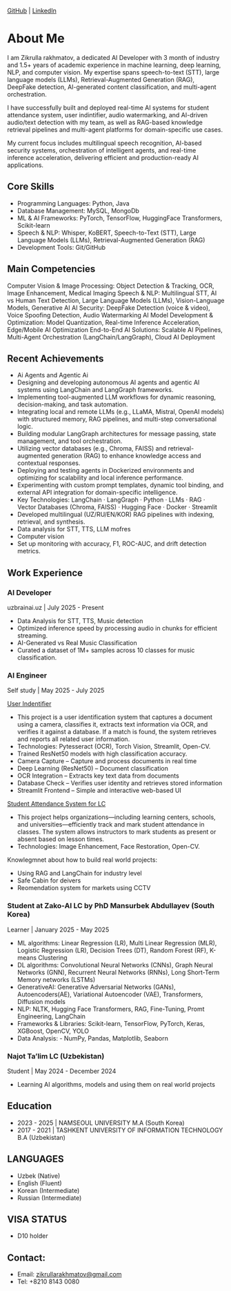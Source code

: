 
[GitHub](https://github.com/ZikrullaRaxmatov) | [LinkedIn](https://www.linkedin.com/in/zikrulla-rakhmatov-5aa470272/)

# About Me 
I am Zikrulla rakhmatov, a dedicated AI Developer with 3 month of industry and 1.5+ years of academic experience in machine learning, deep learning, NLP, and computer vision. My expertise spans speech-to-text (STT), large language models (LLMs), Retrieval-Augmented Generation (RAG), DeepFake detection, AI-generated content classification, and multi-agent orchestration.

I have successfully built and deployed real-time AI systems for student attendance system, user indintifier, audio watermarking, and AI-driven audio/text detection with my team, as well as RAG-based knowledge retrieval pipelines and multi-agent platforms for domain-specific use cases.

My current focus includes multilingual speech recognition, AI-based security systems, orchestration of intelligent agents, and real-time inference acceleration, delivering efficient and production-ready AI applications.

## Core Skills

- Programming Languages: Python, Java
- Database Management: MySQL, MongoDb
- ML & AI Frameworks: PyTorch, TensorFlow, HuggingFace Transformers, Scikit-learn
- Speech & NLP: Whisper, KoBERT, Speech-to-Text (STT), Large Language Models (LLMs), Retrieval-Augmented Generation (RAG)
- Development Tools: Git/GitHub

## Main Competencies

Computer Vision & Image Processing: Object Detection & Tracking, OCR, Image Enhancement, Medical Imaging
Speech & NLP: Multilingual STT, AI vs Human Text Detection, Large Language Models (LLMs), Vision-Language Models, Generative AI
AI Security: DeepFake Detection (voice & video), Voice Spoofing Detection, Audio Watermarking
AI Model Development & Optimization: Model Quantization, Real-time Inference Acceleration, Edge/Mobile AI Optimization
End-to-End AI Solutions: Scalable AI Pipelines, Multi-Agent Orchestration (LangChain/LangGraph), Cloud AI Deployment

## Recent Achievements

- Ai Agents and Agentic Ai
- Designing and developing autonomous AI agents and agentic AI systems using LangChain and LangGraph frameworks.
- Implementing tool-augmented LLM workflows for dynamic reasoning, decision-making, and task automation.
- Integrating local and remote LLMs (e.g., LLaMA, Mistral, OpenAI models) with structured memory, RAG pipelines, and multi-step conversational logic.
- Building modular LangGraph architectures for message passing, state management, and tool orchestration.
- Utilizing vector databases (e.g., Chroma, FAISS) and retrieval-augmented generation (RAG) to enhance knowledge access and contextual responses.
- Deploying and testing agents in Dockerized environments and optimizing for scalability and local inference performance.
- Experimenting with custom prompt templates, dynamic tool binding, and external API integration for domain-specific intelligence.
- Key Technologies: LangChain · LangGraph · Python · LLMs · RAG · Vector Databases (Chroma, FAISS) · Hugging Face · Docker · Streamlit
- Developed multilingual (UZ/RU/EN/KOR) RAG pipelines with indexing, retrieval, and synthesis.
- Data analysis for STT, TTS, LLM mofres
- Computer vision 
- Set up monitoring with accuracy, F1, ROC-AUC, and drift detection metrics.

## Work Experience
### AI Developer
uzbrainai.uz | July 2025 - Present

- Data Analysis for STT, TTS, Music detection
- Optimized inference speed by processing audio in chunks for efficient streaming.
- AI-Generated vs Real Music Classification
- Curated a dataset of 1M+ samples across 10 classes for music classification.

### AI Engineer
Self study | May 2025 - July 2025

[User Indentifier](https://github.com/ZikrullaRaxmatov/User_identifier)
- This project is a user identification system that captures a document using a camera, classifies it, extracts text information via OCR, and verifies it against a database. If a match is found, the system retrieves and reports all related user information.
- Technologies: Pytesseract (OCR), Torch Vision, Streamlit, Open-CV.
- Trained ResNet50 models with high classification accuracy.
- Camera Capture – Capture and process documents in real time
- Deep Learning (ResNet50) – Document classification
- OCR Integration – Extracts key text data from documents
- Database Check – Verifies user identity and retrieves stored information
- Streamlit Frontend – Simple and interactive web-based UI


[Student Attendance System for LC](https://github.com/ZikrullaRaxmatov/Student_Attendance_System)
- This project helps organizations—including learning centers, schools, and universities—efficiently track and mark student attendance in classes. The system allows instructors to mark students as present or absent based on lesson times.
- Technologies: Image Enhancement, Face Restoration, Open-CV.

Knowlegmnet about how to build real world projects:
- Using RAG and LangChain for industry level
- Safe Cabin for deivers
- Reomendation system for markets using CCTV

### Student at Zako-AI LC by PhD Mansurbek Abdullayev (South Korea)
Learner | January 2025 - May 2025
- ML algorithms: Linear Regression (LR), Multi Linear Regression (MLR), Logistic Regression (LR), Decision Trees (DT), Random Forest (RF),  K-means Clustering
- DL algorithms: Convolutional Neural Networks (CNNs), Graph Neural Networks (GNN), Recurrent Neural Networks (RNNs),   Long Short-Term Memory networks (LSTMs)
- GenerativeAI:  Generative Adversarial Networks (GANs), Autoencoders(AE), Variational Autoencoder (VAE), Transformers, Diffusion models
- NLP: NLTK, Hugging Face Transformers, RAG, Fine-Tuning, Promt Engineering, LangChain
- Frameworks & Libraries: Scikit-learn, TensorFlow, PyTorch, Keras, XGBoost, OpenCV, YOLO
- Data Analysis: -  NumPy, Pandas, Matplotlib, Seaborn

### Najot Ta’lim LC (Uzbekistan)
Student | May 2024 - December 2024
- Learning AI algorithms, models and using them on real world projects

## Education
- 2023 - 2025 | NAMSEOUL UNIVERSITY M.A (South Korea)
- 2017 - 2021 | TASHKENT UNIVERSITY OF INFORMATION TECHNOLOGY B.A (Uzbekistan)

## LANGUAGES
- Uzbek (Native)
- English (Fluent)
- Korean (Intermediate)
- Russian (Intermediate)

## VISA STATUS
- D10 holder

## Contact:
- Email: zikrullarakhmatov@gmail.com
- Tel: +8210 8143 0080
